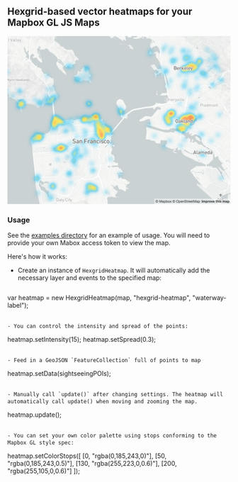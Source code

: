 ## Hexgrid-based vector heatmaps for your Mapbox GL JS Maps

![](docs/hexgrid-heatmap.png)


### Usage
See the [examples directory](examples/index.html) for an example of usage. You will need to provide your own Mabox access token to view the map.

Here's how it works:

- Create an instance of `HexgridHeatmap`. It will automatically add the necessary layer and events to the specified map:
  ```
var heatmap = new HexgridHeatmap(map, "hexgrid-heatmap", "waterway-label");
```

- You can control the intensity and spread of the points:
  ```
heatmap.setIntensity(15);
heatmap.setSpread(0.3);
```

- Feed in a GeoJSON `FeatureCollection` full of points to map
  ```
heatmap.setData(sightseeingPOIs);
```

- Manually call `update()` after changing settings. The heatmap will automatically call update() when moving and zooming the map.
  ```
heatmap.update();
```

- You can set your own color palette using stops conforming to the Mapbox GL style spec:
  ```
heatmap.setColorStops([
    [0, "rgba(0,185,243,0)"],
    [50, "rgba(0,185,243,0.5)"],
    [130, "rgba(255,223,0,0.6)"],
    [200, "rgba(255,105,0,0.6)"]
]);
```
